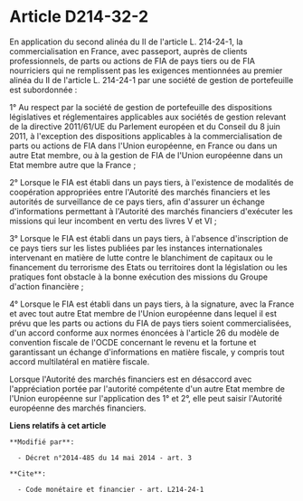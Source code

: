 # Article D214-32-2

En application du second alinéa du II de l'article L. 214-24-1, la commercialisation en France, avec passeport, auprès de
clients professionnels, de parts ou actions de FIA de pays tiers ou de FIA nourriciers qui ne remplissent pas les exigences
mentionnées au premier alinéa du II de l'article L. 214-24-1 par une société de gestion de portefeuille est subordonnée : 

1° Au respect par la société de gestion de portefeuille des dispositions législatives et réglementaires applicables aux
sociétés de gestion relevant de la directive 2011/61/UE du Parlement européen et du Conseil du 8 juin 2011, à l'exception des
dispositions applicables à la commercialisation de parts ou actions de FIA dans l'Union européenne, en France ou dans un
autre Etat membre, ou à la gestion de FIA de l'Union européenne dans un Etat membre autre que la France ; 

2° Lorsque le FIA est établi dans un pays tiers, à l'existence de modalités de coopération appropriées entre l'Autorité des
marchés financiers et les autorités de surveillance de ce pays tiers, afin d'assurer un échange d'informations permettant à
l'Autorité des marchés financiers d'exécuter les missions qui leur incombent en vertu des livres V et VI ; 

3° Lorsque le FIA est établi dans un pays tiers, à l'absence d'inscription de ce pays tiers sur les listes publiées par les
instances internationales intervenant en matière de lutte contre le blanchiment de capitaux ou le financement du terrorisme
des Etats ou territoires dont la législation ou les pratiques font obstacle à la bonne exécution des missions du Groupe
d'action financière ; 

4° Lorsque le FIA est établi dans un pays tiers, à la signature, avec la France et avec tout autre Etat membre de l'Union
européenne dans lequel il est prévu que les parts ou actions du FIA de pays tiers soient commercialisées, d'un accord
conforme aux normes énoncées à l'article 26 du modèle de convention fiscale de l'OCDE concernant le revenu et la fortune et
garantissant un échange d'informations en matière fiscale, y compris tout accord multilatéral en matière fiscale. 

Lorsque l'Autorité des marchés financiers est en désaccord avec l'appréciation portée par l'autorité compétente d'un autre
Etat membre de l'Union européenne sur l'application des 1° et 2°, elle peut saisir l'Autorité européenne des marchés
financiers.

**Liens relatifs à cet article**

	**Modifié par**:

	  - Décret n°2014-485 du 14 mai 2014 - art. 3

	**Cite**:

	  - Code monétaire et financier - art. L214-24-1

